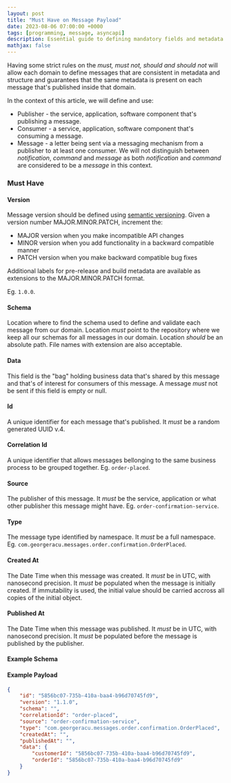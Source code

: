 ```yaml
---
layout: post
title: "Must Have on Message Payload"
date: 2023-08-06 07:00:00 +0000
tags: [programming, message, asyncapi]
description: Essential guide to defining mandatory fields and metadata standards for message payloads in domain-driven messaging systems, covering consistency rules, structure requirements, and best practices for distributed communication.
mathjax: false
---
```


Having some strict rules on the _must, must not, should and should not_ will allow each domain to define messages that are consistent in metadata and structure and guarantees that the same metadata is present on each message that's published inside that domain.

In the context of this article, we will define and use:

* Publisher - the service, application, software component that's publishing a message.
* Consumer - a service, application, software component that's consuming a message.
* Message - a letter being sent via a messaging mechanism from a publisher to at least one consumer. We will not distinguish between _notification_, _command_ and _message_ as both _notification_ and _command_ are considered to be a _message_ in this context. 

### Must Have

#### Version

Message version should be defined using [semantic versioning](https://semver.org/). Given a version number MAJOR.MINOR.PATCH, increment the:

* MAJOR version when you make incompatible API changes
* MINOR version when you add functionality in a backward compatible manner
* PATCH version when you make backward compatible bug fixes

Additional labels for pre-release and build metadata are available as extensions to the MAJOR.MINOR.PATCH format.

Eg. `1.0.0`.

#### Schema

Location where to find the schema used to define and validate each message from our domain. Location _must_ point to the repository where we keep all our schemas for all messages in our domain. Location _should_ be an absolute path. File names with extension are also acceptable.

#### Data

This field is the "bag" holding business data that's shared by this message and that's of interest for consumers of this message. A message _must_ not be sent if this field is empty or null.

#### Id

A unique identifier for each message that's published. It _must_ be a random generated UUID v.4.

#### Correlation Id

A unique identifier that allows messages bellonging to the same business process to be grouped together. Eg. `order-placed`.

#### Source

The publisher of this message. It _must_ be the service, application or what other publisher this message might have. Eg. `order-confirmation-service`.

#### Type

The message type identified by namespace. It _must_ be a full namespace. Eg. `com.georgeracu.messages.order.confirmation.OrderPlaced`.

#### Created At

The Date Time when this message was created. It _must_ be in UTC, with nanosecond precision. It _must_ be populated when the message is initially created. If immutability is used, the initial value should be carried accross all copies of the initial object.

#### Published At

The Date Time when this message was published. It _must_ be in UTC, with nanosecond precision. It _must_ be populated before the message is published by the publisher.

#### Example Schema

#### Example Payload

```json
{
    "id": "5856bc07-735b-410a-baa4-b96d70745fd9",
    "version": "1.1.0",
    "schema": "",
    "correlationId": "order-placed",
    "source": "order-confirmation-service",
    "type": "com.georgeracu.messages.order.confirmation.OrderPlaced",
    "createdAt": "",
    "publishedAt": "",
    "data": {
        "customerId": "5856bc07-735b-410a-baa4-b96d70745fd9",
        "orderId": "5856bc07-735b-410a-baa4-b96d70745fd9"
    }
}
```


